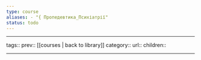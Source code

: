 ```yaml
---
type: course
aliases: - "{ Пропедевтика_Психіатрії"
status: todo
---
```


---
tags::
prev:: [[courses | back to library]]
category::
url::
children::

---



